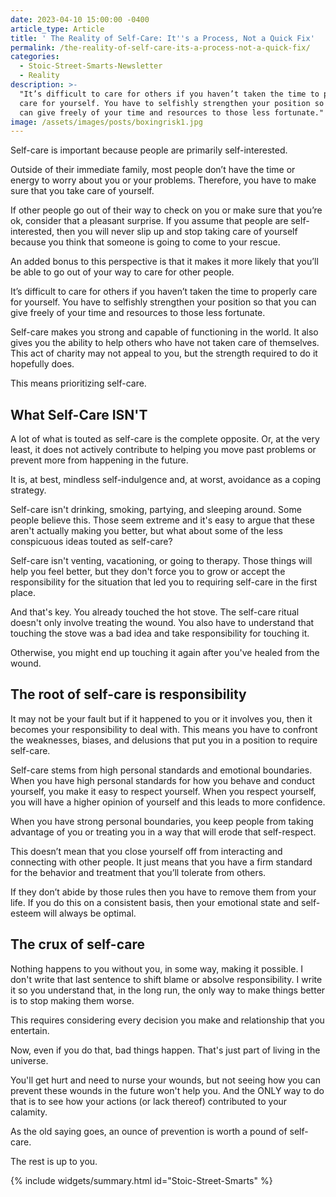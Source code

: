 ```yaml
---
date: 2023-04-10 15:00:00 -0400
article_type: Article
title: ' The Reality of Self-Care: It''s a Process, Not a Quick Fix'
permalink: /the-reality-of-self-care-its-a-process-not-a-quick-fix/
categories:
  - Stoic-Street-Smarts-Newsletter
  - Reality
description: >-
  "It’s difficult to care for others if you haven’t taken the time to properly
  care for yourself. You have to selfishly strengthen your position so that you
  can give freely of your time and resources to those less fortunate."
image: /assets/images/posts/boxingrisk1.jpg
---
```

Self-care is important because people are primarily self-interested.

Outside of their immediate family, most people don’t have the time or energy to worry about you or your problems. Therefore, you have to make sure that you take care of yourself.

If other people go out of their way to check on you or make sure that you’re ok, consider that a pleasant surprise. If you assume that people are self-interested, then you will never slip up and stop taking care of yourself because you think that someone is going to come to your rescue.

An added bonus to this perspective is that it makes it more likely that you’ll be able to go out of your way to care for other people.

It’s difficult to care for others if you haven’t taken the time to properly care for yourself. You have to selfishly strengthen your position so that you can give freely of your time and resources to those less fortunate.

Self-care makes you strong and capable of functioning in the world. It also gives you the ability to help others who have not taken care of themselves. This act of charity may not appeal to you, but the strength required to do it hopefully does.

This means prioritizing self-care.

## What Self-Care ISN'T

A lot of what is touted as self-care is the complete opposite. Or, at the very least, it does not actively contribute to helping you move past problems or prevent more from happening in the future.

It is, at best, mindless self-indulgence and, at worst, avoidance as a coping strategy.

Self-care isn't drinking, smoking, partying, and sleeping around. Some people believe this. Those seem extreme and it's easy to argue that these aren't actually making you better, but what about some of the less conspicuous ideas touted as self-care?

Self-care isn't venting, vacationing, or going to therapy. Those things will help you feel better, but they don't force you to grow or accept the responsibility for the situation that led you to requiring self-care in the first place.

And that's key. You already touched the hot stove. The self-care ritual doesn't only involve treating the wound. You also have to understand that touching the stove was a bad idea and take responsibility for touching it.

Otherwise, you might end up touching it again after you've healed from the wound.

## The root of self-care is responsibility

It may not be your fault but if it happened to you or it involves you, then it becomes your responsibility to deal with. This means you have to confront the weaknesses, biases, and delusions that put you in a position to require self-care.

Self-care stems from high personal standards and emotional boundaries. When you have high personal standards for how you behave and conduct yourself, you make it easy to respect yourself. When you respect yourself, you will have a higher opinion of yourself and this leads to more confidence.

When you have strong personal boundaries, you keep people from taking advantage of you or treating you in a way that will erode that self-respect.

This doesn’t mean that you close yourself off from interacting and connecting with other people. It just means that you have a firm standard for the behavior and treatment that you’ll tolerate from others.

If they don’t abide by those rules then you have to remove them from your life. If you do this on a consistent basis, then your emotional state and self-esteem will always be optimal.

## The crux of self-care

Nothing happens to you without you, in some way, making it possible. I don't write that last sentence to shift blame or absolve responsibility. I write it so you understand that, in the long run, the only way to make things better is to stop making them worse.

This requires considering every decision you make and relationship that you entertain.

Now, even if you do that, bad things happen. That's just part of living in the universe.

You'll get hurt and need to nurse your wounds, but not seeing how you can prevent these wounds in the future won't help you. And the ONLY way to do that is to see how your actions (or lack thereof) contributed to your calamity.

As the old saying goes, an ounce of prevention is worth a pound of self-care.

The rest is up to you.

{% include widgets/summary.html id="Stoic-Street-Smarts" %}